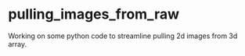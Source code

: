 # pulling_images_from_raw

Working on some python code to streamline pulling 2d images from 3d array. 
